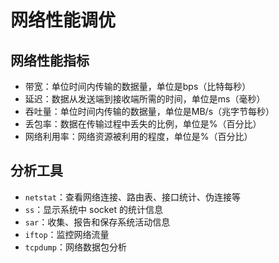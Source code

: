 # 网络性能调优

## 网络性能指标

- 带宽：单位时间内传输的数据量，单位是bps（比特每秒）
- 延迟：数据从发送端到接收端所需的时间，单位是ms（毫秒）
- 吞吐量：单位时间内传输的数据量，单位是MB/s（兆字节每秒）
- 丢包率：数据在传输过程中丢失的比例，单位是%（百分比）
- 网络利用率：网络资源被利用的程度，单位是%（百分比）

## 分析工具

- `netstat`：查看网络连接、路由表、接口统计、伪连接等
- `ss`：显示系统中 socket 的统计信息
- `sar`：收集、报告和保存系统活动信息
- `iftop`：监控网络流量
- `tcpdump`：网络数据包分析

